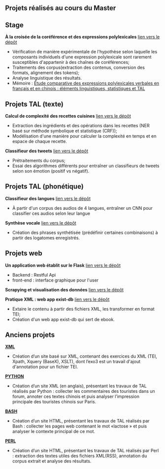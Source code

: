 ## Projets réalisés au cours du Master

## Stage
**À la croisée de la coréférence et des expressions polylexicales** [lien vers le dépôt](https://github.com/anaelle-p/MWE_coref)

- Vérification de manière expérimentale de l'hypothèse selon laquelle les composants individuels d'une expression polylexicale sont rarement susceptibles d'appartenir à des chaînes de coréférences;
- Traitements des corpus(extraction des contenus, conversion des formats, alignement des tokens);
- Analyse linguistique des résultats.
- Mémoire : [Étude comparative des expressions polylexicales verbales en français et en chinois : éléments linguistiques, statistiques et TAL](https://github.com/JyLIU-emma/ProjetsIntro/tree/main/memoire)

## Projets TAL (texte)

**Calcul de complexité des recettes cuisines** [lien vers le dépôt](https://github.com/JyLIU-emma/Complexit-_recettes)

- Extraction des ingrédients et des opérations dans les recettes (NER basé sur méthode symbolique et statistique (CRF));
- Modélisation d'une manière pour calculer la complexité en temps et en espace de chaque recette.

**Classifieur des tweets** [lien vers le dépôt](https://github.com/JyLIU-emma/projet-python-classifieur)

- Prétraitements du corpus;
- Essai des algorithmes différents pour entraîner un classifieurs de tweets selon son émotion (positif vs négatif).


## Projets TAL (phonétique)

**Classifieur des langues** [lien vers le dépôt](https://github.com/JyLIU-emma/ProjetsIntro/tree/main/CNN)

- À partir d'un corpus des audios de 4 langues, entraîner un CNN pour classifier ces audios selon leur langue

**Synthèse vocale** [lien vers le dépôt](https://github.com/JyLIU-emma/ProjetsIntro/tree/main/synthese_parole)

- Création des phrases synthétisée (prédéfinir certaines combinaisons) à partir des logatomes enregistrés.

## Projets web

**Un application web établit sur le Flask** [lien vers le dépôt](https://github.com/JyLIU-emma/Projet_flask_RESTful_API_final)

- Backend : Restful Api
- front-end : interface graphique pour l'user

**Scrapying et visualisation des données** [lien vers le dépôt](https://github.com/JyLIU-emma/streamlit_Techweb)

**Pratique XML : web app exist-db** [lien vers le dépôt](https://github.com/JyLIU-emma/projet-documents-structures)

- Extaire le contenu à partir des fichiers XML, les transformer en format TEI;
- Création d'un web app exist-db qui sert de ebook.


## Anciens projets

**[XML](http://www.tal.univ-paris3.fr/plurital/travaux-2019-2020/ppe-s2/22/index.xml)**

- Création d’un site basé sur XML, contenant des exercices du XML (TEI, Xpath, Xquery (BaseX), XSLT), dont l’exo3 est un travail d'ajout d'annotation pour un fichier TEI.

**[PYTHON](http://www.tal.univ-paris3.fr/plurital/travaux-2019-2020/Groupe_chinois_Jianying_Mei_Yimei/pagePrincipal.xml)**

- Création d’un site XML (en anglais), présentant les travaux de TAL réalisés par Python : collecter les commentaires des touristes dans un forum, annoter ces textes chinois et puis analyser l’impression principale des touristes chinois sur Paris.

**[BASH](http://www.tal.univ-paris3.fr/plurital/travaux-2019-2020/ppe-s1/15/)**
- Création d’un site HTML, présentant les travaux de TAL réalisés par Bash : collecter les pages web contenant le mot «lactose » et puis analyser le contexte principal de ce mot.

**[PERL](http://www.tal.univ-paris3.fr/plurital/travaux-2019-2020/ppe-s2/20/)**

- Création d’un site HTML, présentant les travaux de TAL réalisés par Perl : extraction des textes utiles des fichiers XML(RSS), annotation du corpus extrait et analyse des résultats.


